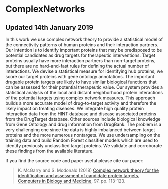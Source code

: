 # ComplexNetworks
## Updated 14th January 2019

In this work we use complex network theory to provide a statistical model of the connectivity patterns of human proteins and their interaction partners. Our intention is to identify important proteins that may be predisposed to be potential candidates as drug targets for therapeutic interventions. Target proteins usually have more interaction partners than non-target proteins, but there are no hard-and-fast rules for defining the actual number of interactions. We devise a statistical measure for identifying hub proteins, we score our target proteins with gene ontology annotations. The important drugable protein targets are likely to have similar biological functions that can be assessed for their potential therapeutic value. Our system provides a statistical analysis of the local and distant neighborhood protein interactions of the potential targets using complex network measures. This approach builds a more accurate model of drug-to-target activity and therefore the likely impact on treating diseases. We integrate high quality protein interaction data from the HINT database and disease associated proteins from the DrugTarget database. Other sources include biological knowledge from Gene Ontology and drug information from DrugBank. The problem is a very challenging one since the data is highly imbalanced between target proteins and the more numerous nontargets. We use undersampling on the training data and build Random Forest classifier models which are used to identify previously unclassified target proteins. We validate and corroborate these findings from the available literature.


If you find the source code and paper useful please cite our paper:

> K. McGarry and S. Mcdonald (2018) [Complex network theory for the identification and assessment of candidate protein targets. Computers in Biology and Medicine](https://www.sciencedirect.com/science/article/pii/S0010482518300969), 97. pp. 113-123.
